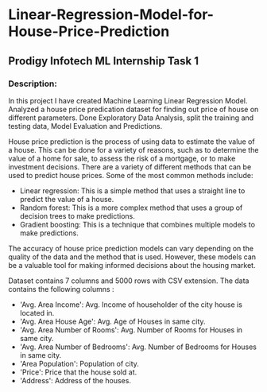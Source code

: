 # Linear-Regression-Model-for-House-Price-Prediction
## Prodigy Infotech ML Internship Task 1

### Description:
In this project I have created Machine Learning Linear Regression Model. Analyzed a house price predication dataset for finding out price of house on different parameters. Done Exploratory Data Analysis, split the training and testing data, Model Evaluation and Predictions. 

House price prediction is the process of using data to estimate the value of a
house. This can be done for a variety of reasons, such as to determine the value
of a home for sale, to assess the risk of a mortgage, or to make investment
decisions.
There are a variety of different methods that can be used to predict house prices. Some of
the most common methods include:
- Linear regression: This is a simple method that uses a straight line to predict the value of
a house.
- Random forest: This is a more complex method that uses a group of decision trees to make
predictions.
- Gradient boosting: This is a technique that combines multiple models to make predictions.

The accuracy of house price prediction models can vary depending on the quality
of the data and the method that is used. However, these models can be a valuable
tool for making informed decisions about the housing market.

Dataset contains 7 columns and 5000 rows with CSV extension. The data contains the following columns :

- 'Avg. Area Income': Avg. Income of householder of the city house is located in.
- 'Avg. Area House Age': Avg. Age of Houses in same city.
- 'Avg. Area Number of Rooms': Avg. Number of Rooms for Houses in same city.
- 'Avg. Area Number of Bedrooms': Avg. Number of Bedrooms for Houses in same city.
- 'Area Population': Population of city.
- 'Price': Price that the house sold at.
- 'Address': Address of the houses.
